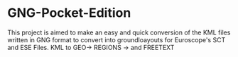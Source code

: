 # GNG-Pocket-Edition
This project is aimed to make an easy and quick conversion of the KML files written in GNG format to convert into groundloayouts for Euroscope's SCT and ESE Files.
KML to GEO-> REGIONS -> and FREETEXT

